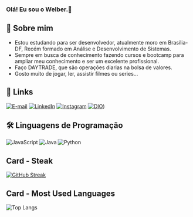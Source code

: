 
### Olá! Eu sou o Welber.👋

## 🚀 Sobre mim
- Estou estudando para ser desenvolvedor, atualmente moro em Brasília-DF, Recém formado em Análise e Desenvolvimento de Sistemas.
- Sempre em busca de conhecimento fazendo cursos e bootcamp para ampliar meu conhecimento e ser um excelente profissional.
- Faço DAYTRADE, que são operações diarias na bolsa de valores.
- Gosto muito de jogar, ler, assistir filmes ou series...

## 🔗 Links

[![E-mail](https://img.shields.io/badge/-Email-000?style=for-the-badge&logo=microsoft-outlook&logoColor=FFFFFF&color:FFF)](mailto:)
[![LinkedIn](https://img.shields.io/badge/-LinkedIn-000?style=for-the-badge&logo=linkedin&logoColor=FFFFFF&color:FFF)](https://www.linkedin.com/in/welberribeiro/)
[![Instagram](https://img.shields.io/badge/-Instagram-000?style=for-the-badge&logo=instagram&logoColor=FFFFFF&color:FFF)](https://www.instagram.com/welberribeir0/)
[![DIO](https://web.dio.me/favicon/favicon-32x32.png)](https://web.dio.me/users/Welber))


## 🛠 Linguagens de Programação
![JavaScript](https://img.shields.io/badge/JavaScript-000?style=for-the-badge&logo=javascript)
 ![Java](https://img.shields.io/badge/Java-000?style=for-the-badge&logo=java)
![Python](https://img.shields.io/badge/Python-000?style=for-the-badge&logo=python)

## Card - Steak

[![GitHub Streak](https://streak-stats.demolab.com/?user=welber16&theme=dark&background=000&border=FFFFFF&dates=FFFFFF)](https://git.io/streak-stats)

## Card - Most Used Languages

![Top Langs](https://github-readme-stats-git-masterrstaa-rickstaa.vercel.app/api/top-langs/?username=welber16&bg_color=000&border_color=30A3DC&title_color=FFf00FFff&text_color=FFFFFF)


